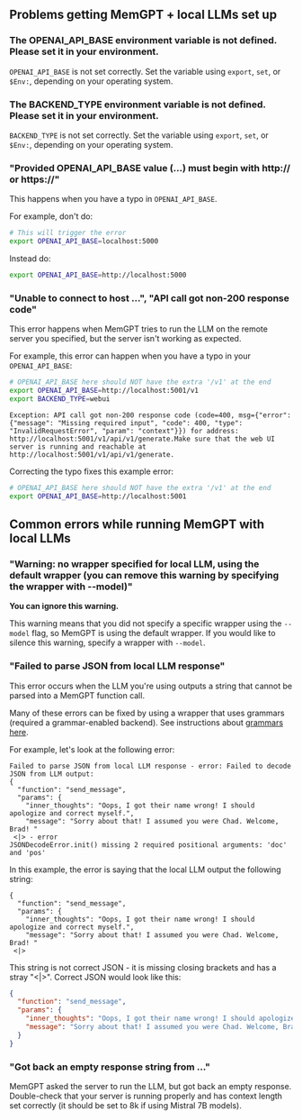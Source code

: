 ## Problems getting MemGPT + local LLMs set up

### The OPENAI_API_BASE environment variable is not defined. Please set it in your environment.

`OPENAI_API_BASE` is not set correctly. Set the variable using `export`, `set`, or `$Env:`, depending on your operating system.

### The BACKEND_TYPE environment variable is not defined. Please set it in your environment.

`BACKEND_TYPE` is not set correctly. Set the variable using `export`, `set`, or `$Env:`, depending on your operating system.

### "Provided OPENAI_API_BASE value (...) must begin with http:// or https://"

This happens when you have a typo in `OPENAI_API_BASE`.

For example, don't do:
```sh
# This will trigger the error
export OPENAI_API_BASE=localhost:5000
```

Instead do:
```sh
export OPENAI_API_BASE=http://localhost:5000
```

### "Unable to connect to host ...", "API call got non-200 response code"

This error happens when MemGPT tries to run the LLM on the remote server you specified, but the server isn't working as expected.

For example, this error can happen when you have a typo in your `OPENAI_API_BASE`:
```sh
# OPENAI_API_BASE here should NOT have the extra '/v1' at the end
export OPENAI_API_BASE=http://localhost:5001/v1
export BACKEND_TYPE=webui
```
```text
Exception: API call got non-200 response code (code=400, msg={"error": {"message": "Missing required input", "code": 400, "type": "InvalidRequestError", "param": "context"}}) for address: http://localhost:5001/v1/api/v1/generate.Make sure that the web UI server is running and reachable at http://localhost:5001/v1/api/v1/generate.
```

Correcting the typo fixes this example error:
```sh
# OPENAI_API_BASE here should NOT have the extra '/v1' at the end
export OPENAI_API_BASE=http://localhost:5001
```

## Common errors while running MemGPT with local LLMs

### "Warning: no wrapper specified for local LLM, using the default wrapper (you can remove this warning by specifying the wrapper with --model)"

**You can ignore this warning.**

This warning means that you did not specify a specific wrapper using the `--model` flag, so MemGPT is using the default wrapper. If you would like to silence this warning, specify a wrapper with `--model`.

### "Failed to parse JSON from local LLM response"

This error occurs when the LLM you're using outputs a string that cannot be parsed into a MemGPT function call.

Many of these errors can be fixed by using a wrapper that uses grammars (required a grammar-enabled backend). See instructions about [grammars here](../local_llm).

For example, let's look at the following error:
```text
Failed to parse JSON from local LLM response - error: Failed to decode JSON from LLM output:
{
  "function": "send_message",
  "params": {
    "inner_thoughts": "Oops, I got their name wrong! I should apologize and correct myself.",
    "message": "Sorry about that! I assumed you were Chad. Welcome, Brad! "
 <|> - error
JSONDecodeError.init() missing 2 required positional arguments: 'doc' and 'pos'
```

In this example, the error is saying that the local LLM output the following string:
```text
{
  "function": "send_message",
  "params": {
    "inner_thoughts": "Oops, I got their name wrong! I should apologize and correct myself.",
    "message": "Sorry about that! I assumed you were Chad. Welcome, Brad! "
 <|>
```

This string is not correct JSON - it is missing closing brackets and has a stray "<|>". Correct JSON would look like this:
```json
{
  "function": "send_message",
  "params": {
    "inner_thoughts": "Oops, I got their name wrong! I should apologize and correct myself.",
    "message": "Sorry about that! I assumed you were Chad. Welcome, Brad! "
  }
}
```

### "Got back an empty response string from ..."

MemGPT asked the server to run the LLM, but got back an empty response. Double-check that your server is running properly and has context length set correctly (it should be set to 8k if using Mistral 7B models).
